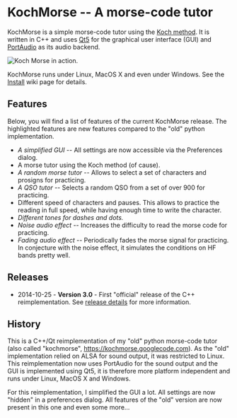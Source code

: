 # KochMorse -- A morse-code tutor

KochMorse is a simple morse-code tutor using the [Koch method](http://www.qsl.net/n1irz/finley.morse.html). It is written in C++ and uses [Qt5](https://qt-project.org) for the graphical user interface (GUI) and [PortAudio](http://www.portaudio.com/) as its audio backend. 

<img src="http://i60.tinypic.com/mlnhqc.png" alt="Koch Morse in action." align="middle"/>

KochMorse runs under Linux, MacOS X and even under Windows. See the [Install](https://github.com/hmatuschek/kochmorse/wiki/Install) wiki page for details.


## Features
Below, you will find a list of features of the current KochMorse release. The highlighted features are new features compared to the "old" python implementation.

 * *A simplified GUI* -- All settings are now accessible via the Preferences dialog.
 * A morse tutor using the Koch method (of cause).
 * *A random morse tutor* -- Allows to select a set of characters and prosigns for practicing.
 * *A QSO tutor* -- Selects a random QSO from a set of over 900 for practicing.
 * Different speed of characters and pauses. This allows to practice the reading in full speed, while having enough time to write the character.  
 * *Different tones for dashes and dots.*
 * *Noise audio effect* -- Increases the difficulty to read the morse code for practicing.
 * *Fading audio effect* -- Periodically fades the morse signal for practicing. In conjecture with the noise effect, it simulates the conditions on HF bands pretty well.


## Releases 

 * 2014-10-25 - **Version 3.0** - First "official" release of the C++ reimplementation. See [release details](https://github.com/hmatuschek/kochmorse/releases/tag/v3.0.0) for more information.


## History

This is a C++/Qt reimplementation of my "old" python morse-code tutor (also called "kochmorse", https://kochmorse.googlecode.com). As the "old" implementation relied on ALSA for sound output, it was restricted to Linux. This reimplementation now uses PortAudio for the sound output and the GUI is implemented using Qt5, it is therefore more platform independent and runs under Linux, MacOS X and Windows.

For this reimplementation, I simplified the GUI a lot. All settings are now "hidden" in a preferences dialog. All features of the "old" version are now present in this one and even some more...

 
